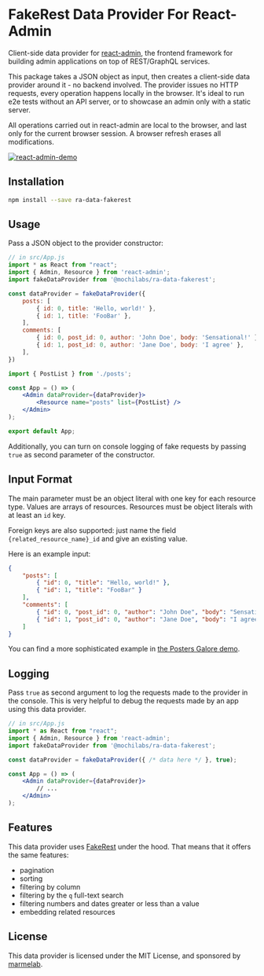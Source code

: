 # FakeRest Data Provider For React-Admin

Client-side data provider for [react-admin](https://github.com/marmelab/react-admin), the frontend framework for building admin applications on top of REST/GraphQL services.

This package takes a JSON object as input, then creates a client-side data provider around it - no backend involved. The provider issues no HTTP requests, every operation happens locally in the browser. It's ideal to run e2e tests without an API server, or to showcase an admin only with a static server.

All operations carried out in react-admin are local to the browser, and last only for the current browser session. A browser refresh erases all modifications.

[![react-admin-demo](https://marmelab.com/react-admin/img/react-admin-demo-still.png)](https://vimeo.com/268958716)

## Installation

```sh
npm install --save ra-data-fakerest
```

## Usage

Pass a JSON object to the provider constructor:

```jsx
// in src/App.js
import * as React from "react";
import { Admin, Resource } from 'react-admin';
import fakeDataProvider from '@mochilabs/ra-data-fakerest';

const dataProvider = fakeDataProvider({
    posts: [
        { id: 0, title: 'Hello, world!' },
        { id: 1, title: 'FooBar' },
    ],
    comments: [
        { id: 0, post_id: 0, author: 'John Doe', body: 'Sensational!' },
        { id: 1, post_id: 0, author: 'Jane Doe', body: 'I agree' },
    ],
})

import { PostList } from './posts';

const App = () => (
    <Admin dataProvider={dataProvider}>
        <Resource name="posts" list={PostList} />
    </Admin>
);

export default App;
```

Additionally, you can turn on console logging of fake requests by passing `true` as second parameter of the constructor.

## Input Format

The main parameter must be an object literal with one key for each resource type. Values are arrays of resources. Resources must be object literals with at least an `id` key.

Foreign keys are also supported: just name the field `{related_resource_name}_id` and give an existing value.

Here is an example input:

```json
{
    "posts": [
        { "id": 0, "title": "Hello, world!" },
        { "id": 1, "title": "FooBar" }
    ],
    "comments": [
        { "id": 0, "post_id": 0, "author": "John Doe", "body": "Sensational!" },
        { "id": 1, "post_id": 0, "author": "Jane Doe", "body": "I agree" }
    ]
}
```

You can find a more sophisticated example in [the Posters Galore demo](https://raw.githubusercontent.com/marmelab/ng-admin-demo/master/js/data.js).

## Logging

Pass `true` as second argument to log the requests made to the provider in the console. This is very helpful to debug the requests made by an app using this data provider.

```jsx
// in src/App.js
import * as React from "react";
import { Admin, Resource } from 'react-admin';
import fakeDataProvider from '@mochilabs/ra-data-fakerest';

const dataProvider = fakeDataProvider({ /* data here */ }, true);

const App = () => (
    <Admin dataProvider={dataProvider}>
        // ...
    </Admin>
);
```

## Features

This data provider uses [FakeRest](https://github.com/marmelab/FakeRest) under the hood. That means that it offers the same features:

- pagination
- sorting
- filtering by column
- filtering by the `q` full-text search
- filtering numbers and dates greater or less than a value
- embedding related resources

## License

This data provider is licensed under the MIT License, and sponsored by [marmelab](https://marmelab.com).
